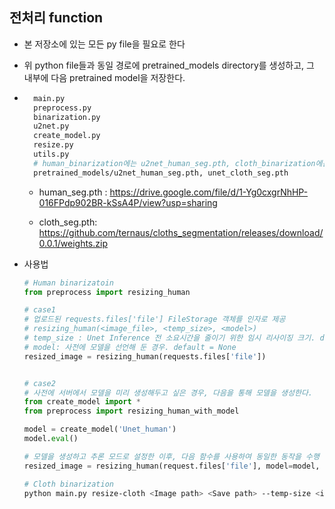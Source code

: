## 전처리 function

- 본 저장소에 있는 모든 py file을 필요로 한다

- 위 python file들과 동일 경로에 pretrained_models directory를 생성하고, 그 내부에 다음 pretrained model을 저장한다.

- ```bash
    main.py
    preprocess.py
    binarization.py
    u2net.py
    create_model.py
    resize.py
    utils.py
    # human_binarization에는 u2net_human_seg.pth, cloth_binarization에는 unet_cloth_seg.pth
    pretrained_models/u2net_human_seg.pth, unet_cloth_seg.pth
    ```

    - human_seg.pth : https://drive.google.com/file/d/1-Yg0cxgrNhHP-016FPdp902BR-kSsA4P/view?usp=sharing

    - cloth_seg.pth: https://github.com/ternaus/cloths_segmentation/releases/download/0.0.1/weights.zip

- 사용법

    ```python
    # Human binarizatoin
    from preprocess import resizing_human
    
    # case1
    # 업로드된 requests.files['file'] FileStorage 객체를 인자로 제공
    # resizing_human(<image_file>, <temp_size>, <model>)
    # temp_size : Unet Inference 전 소요시간을 줄이기 위한 임시 리사이징 크기. default = 512
    # model: 사전에 모델을 선언해 둔 경우. default = None
    resized_image = resizing_human(requests.files['file'])
    
    
    # case2
    # 사전에 서버에서 모델을 미리 생성해두고 싶은 경우, 다음을 통해 모델을 생성한다.
    from create_model import *
    from preprocess import resizing_human_with_model
    
    model = create_model('Unet_human')
    model.eval()
    
    # 모델을 생성하고 추론 모드로 설정한 이후, 다음 함수를 사용하여 동일한 동작을 수행
    resized_image = resizing_human(request.files['file'], model=model, temp_size=384)
    ```
    
    ```bash
    # Cloth binarization
    python main.py resize-cloth <Image path> <Save path> --temp-size <int:temp_size>
    ```
    
    

